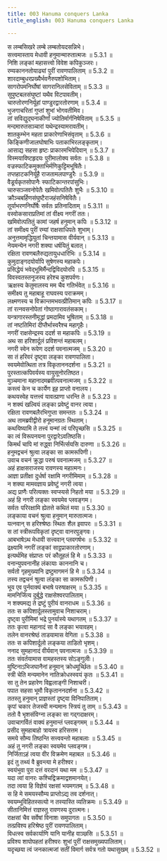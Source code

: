 ```yaml
---
title: 003 Hanuma conquers Lanka
title_english: 003 Hanuma conquers Lanka

---
```

<div class="audioEmbed"  caption="श्रीराम-हरिसीताराममूर्ति-घनपाठिभ्यां वचनम्" src="https://archive.org/download/Ramayana-recitation-Sriram-harisItArAmamUrti-Ghanapaati-v2/Kanda_5/Kanda_5_SK-003-Hanuma_conquers_Lanka.mp3"></div>

  
स लम्बसिखरे लम्बे लम्बतोयदसन्निभे।  
सत्त्वमास्ताय मेधावी हनुमान्मारुतात्मजः ॥ 5.3.1 ॥   
निशि लङ्कां महासत्त्वो विवेश कपिकुञ्जरः।  
रम्यकाननतोयाढ्यां पुरीं रावणपालिताम् ॥ 5.3.2 ॥   
शारदाम्बुधरप्रख्यैर्भवनैरुपशोभिताम्।  
सागरोपमनिर्घोषां सागरानिलसेविताम् ॥ 5.3.3 ॥   
सुपुष्टबलसंघुष्टां यथैव विटपावतीम्।  
चारुतोरणनिर्यूहां पाण्डुरद्वारतोरणाम् ॥ 5.3.4 ॥   
भुजगाचरितां गुप्तां शुभां भोगवतीमिव।  
तां सविद्युद्घनाकीर्णां ज्योतिर्मार्गनिषेविताम् ॥ 5.3.5 ॥   
मन्दमारुतसञ्चारां यथेन्द्रस्यामरावतीम्।  
शातकुम्भेन महता प्राकारेणाभिसंवृताम् ॥ 5.3.6 ॥   
किङ्किणीजालघोषाभिः पताकाभिरलङ्कृताम्।  
आसाद्य सहसा हृष्टः प्राकारमभिपेदिवान् ॥ 5.3.7 ॥   
विस्मयाविष्टहृदयः पुरीमालोक्य सर्वतः ॥ 5.3.8 ॥   
वज्रस्फाटिकमुक्ताभिर्मणिकुट्टिमभूषितैः।  
तप्तहाटकनिर्यूहै राजतामलपाण्डुरैः ॥ 5.3.9 ॥   
वैडूर्यकृतसोपानैः स्फाटिकान्तरपांसुभिः।  
चारुसञ्जवनोपेतैः खमिवोत्पतितैः शुभैः ॥ 5.3.10 ॥   
क्रौञ्चबर्हिणसंघुष्टैराजहंसनिषेवितैः।  
तूर्याभरणनिर्घोषैः सर्वतः प्रतिनादिताम् ॥ 5.3.11 ॥   
वस्वोकसाराप्रतिमां तां वीक्ष्य नगरीं ततः।  
खमिवोत्पतितुं कामां जहर्ष हनुमान् कपिः ॥ 5.3.12 ॥   
तां समीक्ष्य पुरीं रम्यां राक्षसाधिपतेः शुभाम्।  
अनुत्तमामृद्धियुतां चिन्तयामास वीर्यवान् ॥ 5.3.13 ॥   
नेयमन्येन नगरी शक्या धर्षयितुं बलात्।  
रक्षिता रावणबलैरुद्यतायुधधारिभिः ॥ 5.3.14 ॥   
कुमुदाङ्गदयोर्वापि सुषेणस्य महाकपेः।  
प्रसिद्धेयं भवेद्भूमिर्मैन्दद्विविदयोरपि ॥ 5.3.15 ॥   
विवस्वतस्तनूजस्य हरेश्च कुशपर्वणः।  
ऋक्षस्य केतुमालस्य मम चैव गतिर्भवेत् ॥ 5.3.16 ॥   
समीक्ष्य तु महाबाहू राघवस्य पराक्रमम्।  
लक्ष्मणस्य च विक्रान्तमभवत्प्रीतिमान् कपिः ॥ 5.3.17 ॥   
तां रत्नवसनोपेतां गोष्ठागारावतंसकाम्।  
यन्त्रागारस्तनीमृद्धां प्रमदामिव भूषिताम् ॥ 5.3.18 ॥   
तां नष्टतिमिरां दीप्तैर्भास्वरैश्च महागृहैः।  
नगरीं राक्षसेन्द्रस्य ददर्श स महाकपिः ॥ 5.3.19 ॥   
अथ सा हरिशार्दूलं प्रविशन्तं महाबलम्।  
नगरी स्वेन रूपेण ददर्श पवनात्मजम् ॥ 5.3.20 ॥   
सा तं हरिवरं दृष्ट्वा लङ्का रावणपालिता।  
स्वयमेवोत्थिता तत्र विकृताननदर्शना ॥ 5.3.21 ॥   
पुरस्तात्कपिवर्यस्य वायुसूनोरतिष्ठत।  
मुञ्चमाना महानादमब्रवीत्पवनात्मजम् ॥ 5.3.22 ॥   
कस्त्वं केन च कार्येण इह़ प्राप्तो वनालय।  
कथयस्वेह यत्तत्त्वं यावत्प्राणा धरन्ति ते ॥ 5.3.23 ॥   
न शक्यं खल्वियं लङ्का प्रवेष्टुं वानर त्वया।  
रक्षिता रावणबलैरभिगुप्ता समन्ततः ॥ 5.3.24 ॥   
अथ तामब्रवीद्वीरो हनूमानग्रतः स्थिताम्।  
कथयिष्यामि ते तत्त्वं यन्मां त्वं परिपृच्छसि ॥ 5.3.25 ॥   
का त्वं विरूपनयना पुरद्वारेऽवतिष्ठसि।  
किमर्थं चापि मां रुद्ध्वा निर्भिर्त्सयसि दारुणा ॥ 5.3.26 ॥   
हनुमद्वचनं श्रुत्वा लङ्का सा कामरूपिणी।  
उवाच वचनं क्रुद्धा परुषं पवनात्मजम् ॥ 5.3.27 ॥   
अहं हाक्षसराजस्य रावणस्य महात्मनः।  
आज्ञा प्रतीक्षा दुर्धर्षा रक्षामि नगरीमिमाम् ॥ 5.3.28 ॥   
न शक्या मामवज्ञाय प्रवेष्टुं नगरी त्वया।  
अद्य प्राणैः परित्यक्तः स्वप्स्यसे निहतो मया ॥ 5.3.29 ॥   
अहं हि नगरी लङ्का स्वयमेव प्लवङ्गम।  
सर्वतः परिरक्षामि ह्येतत्ते कथितं मया ॥ 5.3.30 ॥   
लङ्काया वचनं श्रुत्वा हनुमान् मारुतात्मजः।  
यत्नवान् स हरिश्श्रेष्ठः स्थितः शैल इवापरः ॥ 5.3.31 ॥   
स तां स्त्रीरूपविकृतां दृष्ट्वा वानरपुङ्गवः।  
आबभाषेऽथ मेधावी सत्त्ववान् प्लवगर्षभः ॥ 5.3.32 ॥   
द्रक्ष्यामि नगरीं लङ्कां साट्टप्राकारतोरणाम्।  
इत्यर्थमिह संप्राप्तः परं कौतूहलं हि मे ॥ 5.3.33 ॥   
वनान्युपवनानीह लंकायाः काननानि च।  
सर्वतो गृहमुख्यानि द्रष्टुमागमनं हि मे ॥ 5.3.34 ॥   
तस्य तद्वचनं श्रुत्वा लंङ्का सा कामरूपिणी।  
भूय एव पुर्नवाक्यं बभाषे परुषाक्षरम् ॥ 5.3.35 ॥   
मामनिर्जित्य दुर्बुद्धे राक्षसेश्वरपालिताम्।  
न शक्यमद्य ते द्रष्टुं पुरीयं वानराधम ॥ 5.3.36 ॥   
ततः स कपिशार्दूलस्तामुवाच निशाचराम्।  
दृष्ट्वा पुरीमिमां भद्रे पुनर्यास्ये यथागतम् ॥ 5.3.37 ॥   
ततः कृत्वा महानादं सा वै लङ्का भयावहम्।  
तलेन वानरश्रेष्ठं ताडयामास वेगिता ॥ 5.3.38 ॥   
ततः स कपिशार्दूलो लङ्कया ताडितो भृशम्।  
ननाद सुमहानादं वीर्यवान् पवनात्मजः ॥ 5.3.39 ॥   
ततः संवर्तयामास वामहस्तस्य सोऽङ्गुलीः।  
मुष्टिनाऽभिजघानैनां हनूमान् क्रोधमूर्च्छितः ॥ 5.3.40 ॥   
स्त्री चेति मन्यमानेन नातिक्रोधस्स्वयं कृतः ॥ 5.3.41 ॥   
सा तु तेन प्रहारेण विह्वलाङ्गी निशाचरी।  
पपात सहसा भूमौ विकृताननदर्शना ॥ 5.3.42 ॥   
ततस्तु हनुमान् प्राज्ञस्तां दृष्ट्वा विनिपातिताम्।  
कृपां चकार तेजस्वी मन्यमानः स्त्रियं तु ताम् ॥ 5.3.43 ॥   
ततो वै भृशसंविग्ना लङ्का सा गद्गदाक्षरम्।  
उवाचागर्वितं वाक्यं हनुमान्तं प्लवङ्गमम् ॥ 5.3.44 ॥   
प्रसीद सुमहाबाहो त्रायस्व हरिसत्तम।  
समये सौम्य तिष्ठन्ति सत्त्ववन्तो महाबलाः ॥ 5.3.45 ॥   
अहं तु नगरी लङ्का स्वयमेव प्लवङ्गम।  
निर्जिताऽहं त्वया वीर विक्रमेण महाबल ॥ 5.3.46 ॥   
इदं तु तथ्यं वै ब्रुवन्त्या मे हरीश्वर।  
स्वयंभुवा पुरा दत्तं वरदानं यथा मम ॥ 5.3.47 ॥   
यदा त्वां वानरः कश्चिद्विक्रमाद्वशमानयेत्।  
तदा त्वया हि विज्ञेयं रक्षसां भयमगतम् ॥ 5.3.48 ॥   
स हि मे समयस्सौम्य प्राप्तोऽद्य तव दर्शनात्।  
स्वयम्भूविहितस्सत्यो न तस्यास्ति व्यतिक्रमः ॥ 5.3.49 ॥   
सीतानिमित्तं राज्ञस्तु रावणस्य दुरात्मनः।  
राक्षसां चैव सर्वेषां विनाशः समुपागतः ॥ 5.3.50 ॥   
तत्प्रविश्य हरिश्रेष्ठ पुरीं रावणपालिताम्।  
विधत्स्व सर्वकार्याणि यानि यानीह वाञ्छसि ॥ 5.3.51 ॥   
प्रविश्य शापोपहतां हरीश्वरः शुभां पुरीं राक्षसमुख्यपालिताम्।  
यदृच्छया त्वं जनकात्मजां सतीं विमार्ग सर्वत्र गतो यथासुखम् ॥ 5.3.52 ॥   